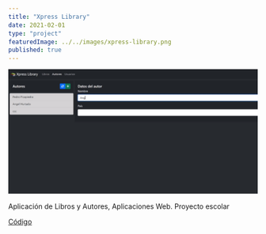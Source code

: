 ```yaml
---
title: "Xpress Library"
date: 2021-02-01
type: "project"
featuredImage: ../../images/xpress-library.png
published: true
---
```


![Imagen](../../images/xpress-library.png)

Aplicación de Libros y Autores, Aplicaciones Web. Proyecto escolar

[Código](https://angelxehg.github.io/xpress-library/)
